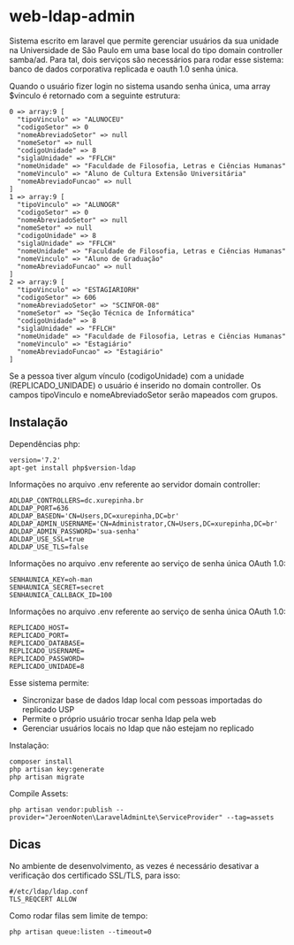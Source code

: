 # web-ldap-admin

Sistema escrito em laravel que permite gerenciar usuários da sua
unidade na Universidade de São Paulo em uma base local do tipo domain controller samba/ad.
Para tal, dois serviços são necessários para rodar esse sistema: 
banco de dados corporativa replicada e oauth 1.0 senha única.

Quando o usuário fizer login no sistema usando senha única, uma array $vinculo
é retornado com a seguinte estrutura:

    0 => array:9 [
      "tipoVinculo" => "ALUNOCEU"
      "codigoSetor" => 0
      "nomeAbreviadoSetor" => null
      "nomeSetor" => null
      "codigoUnidade" => 8
      "siglaUnidade" => "FFLCH"
      "nomeUnidade" => "Faculdade de Filosofia, Letras e Ciências Humanas"
      "nomeVinculo" => "Aluno de Cultura Extensão Universitária"
      "nomeAbreviadoFuncao" => null
    ]
    1 => array:9 [
      "tipoVinculo" => "ALUNOGR"
      "codigoSetor" => 0
      "nomeAbreviadoSetor" => null
      "nomeSetor" => null
      "codigoUnidade" => 8
      "siglaUnidade" => "FFLCH"
      "nomeUnidade" => "Faculdade de Filosofia, Letras e Ciências Humanas"
      "nomeVinculo" => "Aluno de Graduação"
      "nomeAbreviadoFuncao" => null
    ]
    2 => array:9 [
      "tipoVinculo" => "ESTAGIARIORH"
      "codigoSetor" => 606
      "nomeAbreviadoSetor" => "SCINFOR-08"
      "nomeSetor" => "Seção Técnica de Informática"
      "codigoUnidade" => 8
      "siglaUnidade" => "FFLCH"
      "nomeUnidade" => "Faculdade de Filosofia, Letras e Ciências Humanas"
      "nomeVinculo" => "Estagiário"
      "nomeAbreviadoFuncao" => "Estagiário"
    ]

Se a pessoa tiver algum vínculo (codigoUnidade) com a unidade (REPLICADO_UNIDADE)
o usuário é inserido no domain controller. 
Os campos tipoVinculo e nomeAbreviadoSetor serão mapeados com grupos.



## Instalação

Dependências php:

    version='7.2'
    apt-get install php$version-ldap
 
Informações no arquivo .env referente ao servidor domain controller:

    ADLDAP_CONTROLLERS=dc.xurepinha.br
    ADLDAP_PORT=636
    ADLDAP_BASEDN='CN=Users,DC=xurepinha,DC=br'
    ADLDAP_ADMIN_USERNAME='CN=Administrator,CN=Users,DC=xurepinha,DC=br'
    ADLDAP_ADMIN_PASSWORD='sua-senha'
    ADLDAP_USE_SSL=true
    ADLDAP_USE_TLS=false
 
Informações no arquivo .env referente ao serviço de senha única OAuth 1.0:

    SENHAUNICA_KEY=oh-man
    SENHAUNICA_SECRET=secret
    SENHAUNICA_CALLBACK_ID=100

Informações no arquivo .env referente ao serviço de senha única OAuth 1.0:

    REPLICADO_HOST=
    REPLICADO_PORT=
    REPLICADO_DATABASE=
    REPLICADO_USERNAME=
    REPLICADO_PASSWORD=
    REPLICADO_UNIDADE=8


Esse sistema permite:

 - Sincronizar base de dados ldap local com pessoas importadas do replicado USP
 - Permite o próprio usuário trocar senha ldap pela web
 - Gerenciar usuários locais no ldap que não estejam no replicado

Instalação:



    composer install
    php artisan key:generate
    php artisan migrate

Compile Assets:

    php artisan vendor:publish --provider="JeroenNoten\LaravelAdminLte\ServiceProvider" --tag=assets

## Dicas

No ambiente de desenvolvimento, as vezes é necessário desativar a verificação dos certificado SSL/TLS,
para isso: 

    #/etc/ldap/ldap.conf
    TLS_REQCERT ALLOW

Como rodar filas sem limite de tempo:

    php artisan queue:listen --timeout=0
 
